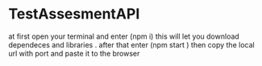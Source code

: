 # TestAssesmentAPI


at first open your terminal and enter (npm i) this will let you download dependeces and libraries .
after that enter  (npm start ) then copy the local url with port and paste it to the browser
